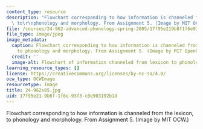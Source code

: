 ```yaml
---
content_type: resource
description: "Flowchart corresponding to how information is channeled from the lexicon,\
  \ to\r\nphonology and morphology. From Assignment 5. (Image by MIT OCW.)"
file: /courses/24-962-advanced-phonology-spring-2005/17f95e219b8f1f6e93f3c0e903192b1d_24-962s05.jpg
file_type: image/jpeg
image_metadata:
  caption: Flowchart corresponding to how information is channeled from the lexicon,
    to phonology and morphology. From Assignment 5. (Image by MIT OpenCourseWare.)
  credit: ''
  image-alt: Flowchart of information channeled from lexicon to phonology and morphology.
learning_resource_types: []
license: https://creativecommons.org/licenses/by-nc-sa/4.0/
ocw_type: OCWImage
resourcetype: Image
title: 24-962s05.jpg
uid: 17f95e21-9b8f-1f6e-93f3-c0e903192b1d
---
```

Flowchart corresponding to how information is channeled from the lexicon, to
phonology and morphology. From Assignment 5. (Image by MIT OCW.)